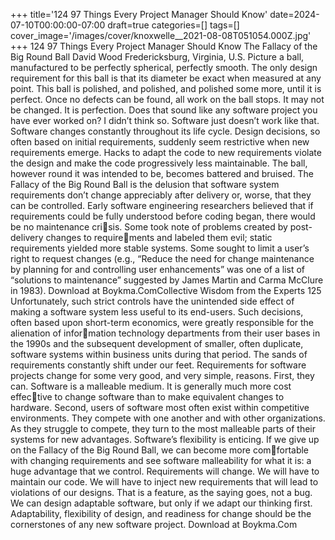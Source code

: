 +++
title='124 97 Things Every Project Manager Should Know'
date=2024-07-10T00:00:00-07:00
draft=true
categories=[]
tags=[]
cover_image='/images/cover/knoxwelle__2021-08-08T051054.000Z.jpg'
+++
124 97 Things Every Project Manager Should Know
The Fallacy of the 
Big Round Ball
David Wood
Fredericksburg, Virginia, U.S.
Picture a ball, manufactured to be perfectly spherical, perfectly smooth. 
The only design requirement for this ball is that its diameter be exact when 
measured at any point. This ball is polished, and polished, and polished some 
more, until it is perfect. Once no defects can be found, all work on the ball 
stops. It may not be changed. It is perfection.
Does that sound like any software project you have ever worked on? I didn’t 
think so. Software just doesn’t work like that.
Software changes constantly throughout its life cycle. Design decisions, so 
often based on initial requirements, suddenly seem restrictive when new 
requirements emerge. Hacks to adapt the code to new requirements violate the 
design and make the code progressively less maintainable. The ball, however 
round it was intended to be, becomes battered and bruised.
The Fallacy of the Big Round Ball is the delusion that software system 
requirements don’t change appreciably after delivery or, worse, that they can 
be controlled.
Early software engineering researchers believed that if requirements could be 
fully understood before coding began, there would be no maintenance crisis. Some took note of problems created by post-delivery changes to requirements and labeled them evil; static requirements yielded more stable systems. 
Some sought to limit a user’s right to request changes (e.g., “Reduce the need 
for change maintenance by planning for and controlling user enhancements” 
was one of a list of “solutions to maintenance” suggested by James Martin and 
Carma McClure in 1983).
Download at Boykma.ComCollective Wisdom from the Experts 125
Unfortunately, such strict controls have the unintended side effect of making a 
software system less useful to its end-users. Such decisions, often based upon 
short-term economics, were greatly responsible for the alienation of information technology departments from their user bases in the 1990s and the 
subsequent development of smaller, often duplicate, software systems within 
business units during that period.
The sands of requirements constantly shift under our feet. Requirements for 
software projects change for some very good, and very simple, reasons. First, 
they can. Software is a malleable medium. It is generally much more cost effective to change software than to make equivalent changes to hardware.
Second, users of software most often exist within competitive environments. 
They compete with one another and with other organizations. As they struggle 
to compete, they turn to the most malleable parts of their systems for new 
advantages. Software’s flexibility is enticing.
If we give up on the Fallacy of the Big Round Ball, we can become more comfortable with changing requirements and see software malleability for what it 
is: a huge advantage that we control. Requirements will change. We will have 
to maintain our code. We will have to inject new requirements that will lead to 
violations of our designs. That is a feature, as the saying goes, not a bug.
We can design adaptable software, but only if we adapt our thinking first. 
Adaptability, flexibility of design, and readiness for change should be the 
cornerstones of any new software project.
Download at Boykma.Com